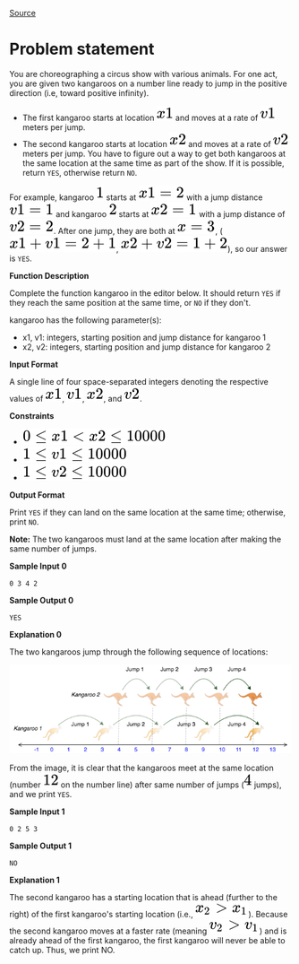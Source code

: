 [Source](https://www.hackerrank.com/challenges/kangaroo)
# Problem statement
You are choreographing a circus show with various animals. For one act, you are given two kangaroos on a number line ready to jump in the positive direction (i.e, toward positive infinity). 


* The first kangaroo starts at location ![](./Resources/Element1.svg) and moves at a rate of ![](./Resources/Element2.svg) meters per jump. 
* The second kangaroo starts at location ![](./Resources/Element3.svg) and moves at a rate of ![](./Resources/Element4.svg) meters per jump.
You have to figure out a way to get both kangaroos at the same location at the same time as part of the show.  If it is possible, return ```YES```, otherwise return ```NO```.

For example, kangaroo ![](./Resources/Element5.svg) starts at ![](./Resources/Element6.svg) with a jump distance ![](./Resources/Element7.svg) and kangaroo ![](./Resources/Element8.svg) starts at ![](./Resources/Element9.svg) with a jump distance of ![](./Resources/Element10.svg). After one jump, they are both at ![](./Resources/Element11.svg), (![](./Resources/Element12.svg), ![](./Resources/Element13.svg)), so our answer is ```YES```.


**Function Description**

Complete the function kangaroo in the editor below.  It should return ```YES``` if they reach the same position at the same time, or ```NO``` if they don't.  

kangaroo has the following parameter(s):  


* x1, v1: integers, starting position and jump distance for kangaroo 1
* x2, v2: integers, starting position and jump distance for kangaroo 2

**Input Format**

A single line of four space-separated integers denoting the respective values of ![](./Resources/Element1.svg), ![](./Resources/Element2.svg), ![](./Resources/Element3.svg), and ![](./Resources/Element4.svg).


**Constraints**


* ![](./Resources/Element14.svg)  
* ![](./Resources/Element15.svg)  
* ![](./Resources/Element16.svg)  

**Output Format**

Print ```YES``` if they can land on the same location at the same time; otherwise, print ```NO```.


**Note:** The two kangaroos must land at the same location after making the same number of jumps.


**Sample Input 0**

```
0 3 4 2
```

**Sample Output 0**

```
YES
```

**Explanation 0**

The two kangaroos jump through the following sequence of locations:

![](./Resources/1516005283-e74e76ff0c-kangaroo.png)

From the image, it is clear that the kangaroos meet at the same location (number ![](./Resources/Element17.svg) on the number line) after same number of jumps (![](./Resources/Element18.svg) jumps), and we print ```YES```.


**Sample Input 1**

```
0 2 5 3
```

**Sample Output 1**

```
NO
```

**Explanation 1**

The second kangaroo has a starting location that is ahead (further to the right) of the first kangaroo's starting location (i.e., ![](./Resources/Element19.svg)). Because the second kangaroo moves at a faster rate (meaning ![](./Resources/Element20.svg)) and is already ahead of the first kangaroo, the first kangaroo will never be able to catch up. Thus, we print NO. 

